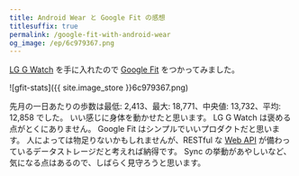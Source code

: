 ```yaml
---
title: Android Wear と Google Fit の感想
titlesuffix: true
permalink: /google-fit-with-android-wear
og_image: /ep/6c979367.png
---
```


[LG G Watch](https://en.wikipedia.org/wiki/LG_G_Watch) を手に入れたので [Google Fit](https://www.google.com/fit/) をつかってみました。

![gfit-stats]({{ site.image_store }}6c979367.png)

先月の一日あたりの歩数は最低: 2,413、最大: 18,771、中央値: 13,732、平均: 12,858 でした。
いい感じに身体を動かせたと思います。
LG G Watch は褒める点がとくにありません。
Google Fit はシンプルでいいプロダクトだと思います。
人によっては物足りないかもしれませんが、RESTful な [Web API](https://developers.google.com/fit/rest/) が備わっているデータストレージだと考えれば納得です。
Sync の挙動があやしいなど、気になる点はあるので、しばらく見守ろうと思います。
